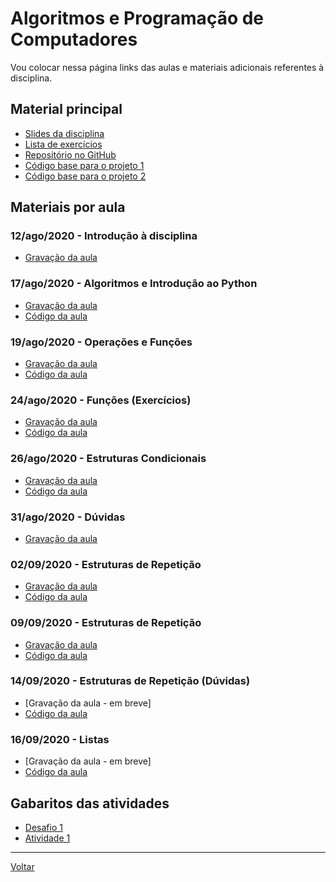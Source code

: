 # Algoritmos e Programação de Computadores

Vou colocar nessa página links das aulas e materiais adicionais referentes à disciplina.

## Material principal

* [Slides da disciplina](/./assets/algprog/slides.pdf)
* [Lista de exercícios](/./assets/algprog/exercicios.pdf)
* [Repositório no GitHub](https://github.com/victor0machado/2020.2-algprog)
* [Código base para o projeto 1](https://github.com/victor0machado/2020.2-algprog/blob/master/Projetos/dados.py)
* [Código base para o projeto 2](https://github.com/victor0machado/2020.2-algprog/blob/master/Projetos/chute.py)

## Materiais por aula

### 12/ago/2020 - Introdução à disciplina

* [Gravação da aula](https://ca.bbcollab.com/recording/fc87050967e04ac1adc09c2c451cc550)

### 17/ago/2020 - Algoritmos e Introdução ao Python

* [Gravação da aula](https://ca.bbcollab.com/recording/06fa08f445b142259ec1c71bd1eb1ea4)
* [Código da aula](https://github.com/victor0machado/2020.2-algprog/blob/master/aulas/aula_01.py)

### 19/ago/2020 - Operações e Funções

* [Gravação da aula](https://ca.bbcollab.com/recording/7df2255ed23b440db03fd6d384c2f0e6)
* [Código da aula](https://github.com/victor0machado/2020.2-algprog/blob/master/aulas/aula_02.py)

### 24/ago/2020 - Funções (Exercícios)

* [Gravação da aula](https://ca.bbcollab.com/recording/b4d0c3dc5537401ca8137b9cf1f08d57)
* [Código da aula](https://github.com/victor0machado/2020.2-algprog/blob/master/aulas/aula_03.py)

### 26/ago/2020 - Estruturas Condicionais

* [Gravação da aula](https://ca.bbcollab.com/recording/2cb58f738fb4406db5f5deaa6ea8b6bf)
* [Código da aula](https://github.com/victor0machado/2020.2-algprog/blob/master/aulas/aula_04.py)

### 31/ago/2020 - Dúvidas

* [Gravação da aula](https://ca.bbcollab.com/recording/9658d34a61ee4099afe103c4676cc2a6)

### 02/09/2020 - Estruturas de Repetição

* [Gravação da aula](https://ca.bbcollab.com/recording/34cdd247aaa54f1381465ea2fc3f5fb2)
* [Código da aula](https://github.com/victor0machado/2020.2-algprog/blob/master/aulas/aula_06.py)

### 09/09/2020 - Estruturas de Repetição

* [Gravação da aula](https://ca.bbcollab.com/recording/419b3cb1f7954499a487d0850b8d0d8f)
* [Código da aula](https://github.com/victor0machado/2020.2-algprog/blob/master/aulas/aula_07.py)

### 14/09/2020 - Estruturas de Repetição (Dúvidas)

* [Gravação da aula - em breve]
* [Código da aula](https://github.com/victor0machado/2020.2-algprog/blob/master/aulas/aula_08.py)

### 16/09/2020 - Listas

* [Gravação da aula - em breve]
* [Código da aula](https://github.com/victor0machado/2020.2-algprog/blob/master/aulas/aula_09.py)

## Gabaritos das atividades

* [Desafio 1](https://github.com/victor0machado/2020.2-algprog/blob/master/gabaritos/desafio_01.py)
* [Atividade 1](https://github.com/victor0machado/2020.2-algprog/blob/master/gabaritos/atividade_01.py)

---

[Voltar](https://victor0machado.github.io/)
